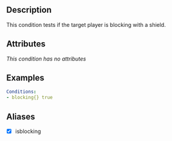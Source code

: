 ## Description
 This condition tests if the target player is blocking with a shield. 


## Attributes
*This condition has no attributes*

## Examples

```yaml
Conditions:
- blocking{} true
```

## Aliases

- [x] isblocking